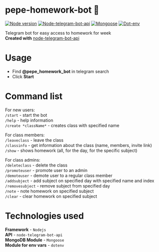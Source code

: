 # **pepe-homework-bot :frog:**

[![Node version](https://img.shields.io/badge/Node-v12.9.0-green)](https://nodejs.org/en/)
[![Node-telegram-bot-api](https://img.shields.io/badge/Node_Telegram_Bot_Api-v0.50.0-blue)](https://github.com/yagop/node-telegram-bot-api)
[![Mongoose](https://img.shields.io/badge/Mongoose-v6.0.7-red)](https://mongoosejs.com/)
[![Dot-env](https://img.shields.io/badge/DotEnv-v10.0.0-yellow)](https://github.com/motdotla/dotenv)

Telegram bot for easy access to homework for week  
**Created with** [node-telegram-bot-api](https://github.com/yagop/node-telegram-bot-api)

# Usage

- Find **@pepe_homework_bot** in telegram search
- Click **Start**

# Command list
For new users:  
`/start` - start the bot  
`/help` - help information  
`/create *className*` - creates class with specified name  

For class members:  
`/leaveclass` - leave the class  
`/classinfo` - get information about the class (name, members, invite link)  
`/show` - shows homework (all, for the day, for the specific subject)  

For class admins:  
`/deleteclass` - delete the class  
`/promoteuser` - promote user to an admin  
`/demoteuser` - demote user to a regular class member  
`/addsubject` - add subject on specified day with specified name and index  
`/removesubject` - remove subject from specified day  
`/note` - note homework on specified subject  
`/clear` - clear homework on specified subject  

# Technologies used

**Framework** - `Nodejs`  
 **API** - `node-telegram-bot-api`  
 **MongoDB Module** - `Mongoose`  
 **Module for env vars** - `dotenv`
